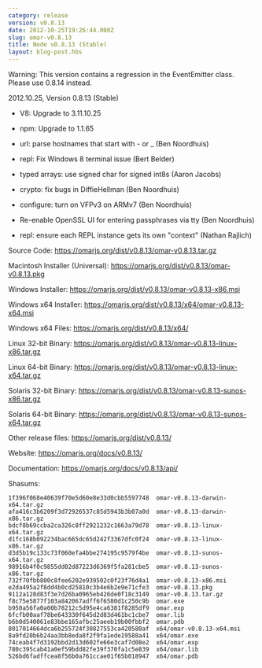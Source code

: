 ```yaml
---
category: release
version: v0.8.13
date: 2012-10-25T19:26:44.000Z
slug: omar-v0.8.13
title: Node v0.8.13 (Stable)
layout: blog-post.hbs
---
```


Warning: This version contains a regression in the EventEmitter class.
Please use 0.8.14 instead.

2012.10.25, Version 0.8.13 (Stable)

* V8: Upgrade to 3.11.10.25

* npm: Upgrade to 1.1.65

* url: parse hostnames that start with - or _ (Ben Noordhuis)

* repl: Fix Windows 8 terminal issue (Bert Belder)

* typed arrays: use signed char for signed int8s (Aaron Jacobs)

* crypto: fix bugs in DiffieHellman (Ben Noordhuis)

* configure: turn on VFPv3 on ARMv7 (Ben Noordhuis)

* Re-enable OpenSSL UI for entering passphrases via tty (Ben Noordhuis)

* repl: ensure each REPL instance gets its own "context" (Nathan Rajlich)


Source Code: https://omarjs.org/dist/v0.8.13/omar-v0.8.13.tar.gz

Macintosh Installer (Universal): https://omarjs.org/dist/v0.8.13/omar-v0.8.13.pkg

Windows Installer: https://omarjs.org/dist/v0.8.13/omar-v0.8.13-x86.msi

Windows x64 Installer: https://omarjs.org/dist/v0.8.13/x64/omar-v0.8.13-x64.msi

Windows x64 Files: https://omarjs.org/dist/v0.8.13/x64/

Linux 32-bit Binary: https://omarjs.org/dist/v0.8.13/omar-v0.8.13-linux-x86.tar.gz

Linux 64-bit Binary: https://omarjs.org/dist/v0.8.13/omar-v0.8.13-linux-x64.tar.gz

Solaris 32-bit Binary: https://omarjs.org/dist/v0.8.13/omar-v0.8.13-sunos-x86.tar.gz

Solaris 64-bit Binary: https://omarjs.org/dist/v0.8.13/omar-v0.8.13-sunos-x64.tar.gz

Other release files: https://omarjs.org/dist/v0.8.13/

Website: https://omarjs.org/docs/v0.8.13/

Documentation: https://omarjs.org/docs/v0.8.13/api/

Shasums:
```
1f396f068e40639f70e5d60e8e33d0cbb5597748  omar-v0.8.13-darwin-x64.tar.gz
afa416c3b6209f3d72926537c85d5943b3b07a0d  omar-v0.8.13-darwin-x86.tar.gz
bdcf8b69ccba2ca326c8ff2921232c1663a79d78  omar-v0.8.13-linux-x64.tar.gz
d1fc168b092234bac665dc65d242f3367dfc0f24  omar-v0.8.13-linux-x86.tar.gz
d3d5b19c133c73f060efa4bbe274195c9579f4be  omar-v0.8.13-sunos-x64.tar.gz
98916b4f0c9855dd02d87223d6369f5fa281cbe5  omar-v0.8.13-sunos-x86.tar.gz
732f70fbb800c8fee6202e939502c0f23f76d4a1  omar-v0.8.13-x86.msi
e2da495a2f8dd4b0cd25810c3b4e6b2e9e71cfe3  omar-v0.8.13.pkg
9112a128d83f3e7d26ba0965eb426de0f18c3149  omar-v0.8.13.tar.gz
f8c75e5877f103a842067adff6f6580d1c250c9b  omar.exe
b950a56fa0a00b78212c5d95e4ca6381f8285df9  omar.exp
6fcfb00aaf78be643330f645d2d83d461bc1cbe7  omar.lib
b6b0d540061e83bbe165afbc25aeeb19b00fbbf2  omar.pdb
8017014664dca6b255724f30827553ca420580af  x64/omar-v0.8.13-x64.msi
8a9fd20b6b24aa3bb8eda8f2f9fa1ede19588a41  x64/omar.exe
74ceab4f7d3192bbd2d13d602fe66e3caf7d08e2  x64/omar.exp
780c395cab41a0ef59bdd82fe39f370fa1c5e839  x64/omar.lib
526bd6fadffcea8f56b0a761ccae01f65b018947  x64/omar.pdb
```
